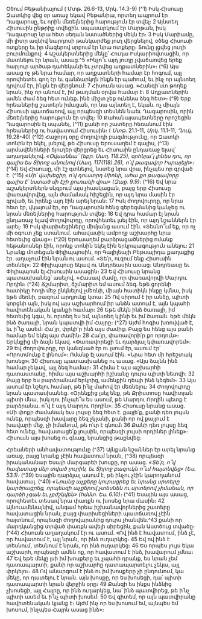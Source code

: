 
Օծում Բեթանիայում
( Մտթ. 26.6-13, Մրկ. 14.3-9)
(^1) Իսկ Հիսուսը Զատկից վեց օր առաջ եկավ Բեթանիա, որտեղ ապրում էր Ղազարոսը, եւ որին մեռելներից
հարություն էր տվել։ 2 Այնտեղ Հիսուսին ընթրիք տվեցին. սպասարկում էր Մարթան, իսկ Ղազարոսը նրա հետ սեղան
նստածներից մեկն էր։ 3 Իսկ Մարիամը, մի լիտր ազնիվ նարդոսի թանկարժեք յուղ վերցնելով, օծեց Հիսուսի ոտքերը եւ
իր մազերով սրբում էր նրա ոտքերը։ Տունը լցվեց յուղի բուրմունքով։ 4 Աշակերտներից մեկը՝ Հուդա Իսկարիովտացին,
որ մատնելու էր նրան, ասաց.^5 «Ինչո՞ւ այդ յուղը չվաճառվեց երեք հարյուր արծաթ դահեկանի եւ չտրվեց աղքատներին»։
(^6) Այս ասաց ոչ թե նրա համար, որ աղքատների համար էր հոգում, այլ որովհետեւ գող էր եւ գանձարկղն ինքն էր պահում,
եւ ինչ որ այնտեղ դրվում էր, ինքն էր վերցնում։ 7 Հիսուսն ասաց. «Հանգի՛ստ թողեք նրան, ինչ որ անում է, իմ թաղման
օրվա համար է։ 8 Աղքատներին ամեն ժամ ձեզ հետ ունեք. ինձ միշտ չեք ունենա ձեզ հետ»։
(^9) Երբ հրեաներից շատերն իմացան, որ նա այնտեղ է, եկան. ոչ միայն Հիսուսի պատճառով, այլ որպեսզի տեսնեն
նաեւ Ղազարոսին, որին մեռելներից հարություն էր տվել։ 10 Քահանայապետները որոշեցին Ղազարոսին էլ սպանել,
(^11) քանի որ շատերը հեռանում էին հրեաներից ու հավատում Հիսուսին։
( _Մտթ_. 21.1-11, _Մրկ_. 11.1-11, _Ղուկ_. 19.28-40)
(^12) Հաջորդ օրը ժողովրդի բազմությունը, որ Զատկի տոնին էր եկել, լսելով, թե Հիսուսը Երուսաղեմ է գալիս,
(^13) արմավենիների ճյուղեր վերցրեց եւ Հիսուսին ընդառաջ ելավ՝ աղաղակելով.
_«Օվսաննա՜ (եբր. Սաղ. 118.25),
օրհնյա՜լ լինես դու,
որ գալիս ես Տիրոջ անունով (Սաղ. 117(118).26),
ո՛վ թագավոր Իսրայելի»։_
(^14) Եվ Հիսուսը, մի էշ գտնելով, նստեց նրա վրա, ինչպես որ գրված է.
(^15) _«Մի՛ վախեցիր,
ո՛վ դուստրդ Սիոնի,
ահա քո թագավորը գալիս է՝
նստած մի էշի քուռակի վրա» (Զաք. 9.9)։_
(^16) Եվ նրա աշակերտներն սկզբում այս չհասկացան, բայց երբ Հիսուսը փառավորվեց, այն ժամանակ հիշեցին, որ այդ
նրա մասին էր գրված, եւ իրենք այդ էին արել նրան։ 17 Իսկ ժողովուրդը, որ նրա հետ էր, վկայում էր, որ Ղազարոսին հենց
գերեզմանից կանչեց ու նրան մեռելներից հարություն տվեց։ 18 Եվ դրա համար էլ նրան ընդառաջ ելավ ժողովուրդը,
որովհետեւ լսել էին, որ այդ նշաններն էր արել։ 19 Իսկ փարիսեցիները միմյանց ասում էին. «Տեսնո՞ւմ եք, որ ոչ մի օգուտ
չեք ստանում. ահավասիկ ամբողջ աշխարհը նրա հետեւից գնաց»։
(^20) Երուսաղեմ բարձրացածներից ոմանք հեթանոսներ էին, որոնք տոնին եկել էին երկրպագություն անելու։ 21 Նրանք
մոտեցան Փիլիպպոսին, որ Գալիլեայի Բեթսայիդա քաղաքից էր. աղաչում էին նրան ու ասում. «Տե՛ր, ուզում ենք
Հիսուսին տեսնել»։ 22 Փիլիպպոսը եկավ ու Անդրեասին ասաց։ Անդրեասը եւ Փիլիպպոսն էլ Հիսուսին ասացին։ 23 Եվ
Հիսուսը նրանց պատասխանեց՝ ասելով. «Հասավ ժամը, որ փառավորվի Մարդու Որդին։
(^24) Ճշմարիտ, ճշմարիտ եմ ասում ձեզ. եթե ցորենի հատիկը հողի մեջ ընկնելով չմեռնի, միայն հատիկն ինքը կմնա,
իսկ եթե մեռնի, բազում արդյունք կտա։ 25 Ով սիրում է իր անձը, պիտի կորցնի այն, իսկ ով այս աշխարհում իր անձն
ատում է, այն կպահի հավիտենական կյանքի համար։ 26 Եթե մեկն ինձ ծառայի, իմ հետեւից կգա, եւ որտեղ ես եմ, այնտեղ
կլինի եւ իմ ծառան. եթե մեկն ինձ ծառայի, նրան կպատվի իմ Հայրը։
(^27) Այժմ հոգիս խռովված է, եւ ի՞նչ ասեմ։ Հա՛յր, փրկի՛ր ինձ այս ժամից։ Բայց ես հենց այս բանի համար եմ եկել այս
ժամին։ 28 Հա՛յր, փառավորի՛ր քո որդուն»։ Երկնքից մի ձայն եկավ. «Փառավորեցի եւ դարձյալ կփառավորեմ»։ 29 Եվ
ժողովուրդը, որ կանգնած էր ու լսում էր, ասում էր՝ «Որոտմունք է լինում»։ Ոմանք էլ ասում էին. «Նրա հետ մի հրեշտակ
խոսեց»։ 30 Հիսուսը պատասխանեց ու ասաց. «Այս ձայնն ինձ համար չեկավ, այլ ձեզ համար։ 31 Հիմա է այս աշխարհի
դատաստանը, հիմա այս աշխարհի իշխանը դուրս պիտի նետվի։ 32 Բայց երբ ես բարձրանամ երկրից, ամենքին դեպի
ինձ կձգեմ»։ 33 Այս ասում էր նշելու համար, թե ի՛նչ մահով էր մեռնելու։ 34 Ժողովուրդը նրան պատասխանեց. «Օրենքից
լսել ենք, թե Քրիստոսը հավիտյան պիտի մնա, իսկ դու ինչպե՞ս ես ասում, թե Մարդու Որդին պետք է բարձրանա. ո՞վ է
այդ Մարդու Որդին»։ 35 Հիսուսը նրանց ասաց. «Մի փոքր ժամանակ եւս լույսը ձեզ հետ է. քայլե՛ք, քանի դեռ լույսն ունեք,
որպեսզի խավարը ձեզ չկլանի, քանի որ ով քայլում է խավարի մեջ, չի իմանում, թե ո՛ւր է գնում։ 36 Քանի դեռ լույսը ձեզ
հետ ունեք, հավատացե՛ք լույսին, որպեսզի լույսի որդիներ լինեք»։ Հիսուսն այս խոսեց ու գնաց, նրանցից թաքնվեց։


Հրեաների անհավատությունը
(^37) Այնքան նշաններ էր արել նրանց առաջ, բայց նրանք չէին հավատում նրան, (^38) որպեսզի իրականանար Եսայի
մարգարեի խոսքը, որ ասաց.
_«Տե՛ր, ո՞վ հավատաց մեր տված լուրին,
եւ Տիրոջ բազուկն ո՞ւմ հայտնվեց» (Ես. 53.1)։_
(^39) Եսային դարձյալ ասում է, թե ինչու չէին կարողանում հավատալ.
(^40) _«Նրանց աչքերը կուրացրեց
եւ նրանց սրտերը կարծրացրեց,
որպեսզի աչքերով չտեսնեն ու սրտերով չիմանան,
որ դարձի չգան եւ չբժշկվեն» (հմմտ. Ես. 6.10)։_
(^41) Եսային այս ասաց, որովհետեւ տեսավ նրա փառքն ու խոսեց նրա մասին։ 42 Այնուամենայնիվ, անգամ հրեա
իշխանավորներից շատերը հավատացին նրան, բայց փարիսեցիների պատճառով չէին հայտնում, որպեսզի
ժողովարանից դուրս չհանվեն.^43 քանի որ մարդկանցից տրված փառքն ավելի սիրեցին, քան Աստծուց տվածը։
(^44) Հիսուսն աղաղակում էր ու ասում. «Ով ինձ է հավատում, ինձ չէ, որ հավատում է, այլ նրան, որ ինձ ուղարկեց։ 45 Եվ
ով ինձ է տեսնում, տեսնում է նրան, որ ինձ ուղարկեց։ 46 Ես որպես լույս եկա աշխարհ, որպեսզի ամեն ոք, որ հավատում
է ինձ, խավարում չմնա։ 47 Եվ եթե մեկը լսի իմ խոսքերը եւ չպահի դրանք, ես նրան չեմ դատապարտի, քանի որ աշխարհը
դատապարտելու չեկա, այլ փրկելու։ 48 Ով անարգում է ինձ ու իմ խոսքերը չի ընդունում, կա մեկը, որ դատելու է նրան.
այն խոսքը, որ ես խոսեցի, դա՛ պիտի դատապարտի նրան վերջին օրը։ 49 Քանզի ես ինքս ինձնից չխոսեցի, այլ Հայրը, որ
ինձ ուղարկեց, նա՛ ինձ պատվիրեց, թե ի՛նչ պիտի ասեմ եւ ի՛նչ պիտի խոսեմ։ 50 Եվ գիտեմ, որ այն պատվիրանը
հավիտենական կյանք է։ Այժմ ինչ որ ես խոսում եմ, այնպես եմ խոսում, ինչպես Հայրն ասաց ինձ»։
